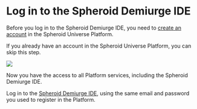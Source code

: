 # Log in to the Spheroid Demiurge IDE

Before you log in to the Spheroid Demiurge IDE, you need to [create an account](https://spheroiduniverse.io/marketplace/register) in the Spheroid Universe Platform.

If you already have an account in the Spheroid Universe Platform, you can skip this step.

![](../docs/images/01---marketplace-register.png)

Now you have the access to all Platform services, including the Spheroid Demiurge IDE. 

Log in to the [Spheroid Demiurge IDE](https://demiurge.spheroiduniverse.io/ide), using the same email and password you used to register in the Platform.
